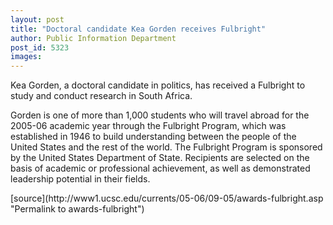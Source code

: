 ```yaml
---
layout: post
title: "Doctoral candidate Kea Gorden receives Fulbright"
author: Public Information Department
post_id: 5323
images:
---
```


<a name="content" id="content"></a>
<p>
  Kea Gorden, a doctoral candidate in politics, has received a Fulbright to study and conduct research in South Africa.
</p>
<p>
  Gorden is one of more than 1,000 students who will travel abroad for the 2005-06 academic year through the Fulbright Program, which was established in 1946 to build understanding between the people of the United States and the rest of the world. The Fulbright Program is sponsored by the United States Department of State. Recipients are selected on the basis of academic or professional achievement, as well as demonstrated leadership potential in their fields.
</p>
<p>
  <input name="t1" size="-1" type="hidden">
</p>




</p>
[source](http://www1.ucsc.edu/currents/05-06/09-05/awards-fulbright.asp "Permalink to awards-fulbright")
